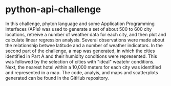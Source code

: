 # python-api-challenge
In this challenge, phyton language and some Application Programming Interfaces (APIs) was used to generate a set of about 500 to 600 city locations, retreive a number of weather data for each city, and then plot and calculate linear regression analysis. Several observations were made about the relationship betwee latitude and a number of weather indicators. In the second part of the challenge, a map was generated, in which the cities identified in Part A and their humidity conditions were represented. This was followed by the selection of cities with "ideal" weatehr conditions. Next, the nearest hotel within a 10,000 meters for each city was identified and represented in a map.
The code, analyis, and maps and scatterplots generated can be found in the GitHub repository. 
